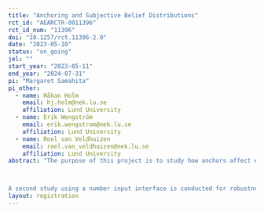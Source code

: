 ```yaml
---
title: "Anchoring and Subjective Belief Distributions"
rct_id: "AEARCTR-0011396"
rct_id_num: "11396"
doi: "10.1257/rct.11396-2.0"
date: "2023-05-10"
status: "on_going"
jel: ""
start_year: "2023-05-11"
end_year: "2024-07-31"
pi: "Margaret Samahita"
pi_other:
  - name: Håkan Holm
    email: hj.holm@nek.lu.se
    affiliation: Lund University
  - name: Erik Wengström
    email: erik.wengstrom@nek.lu.se
    affiliation: Lund University
  - name: Roel van Veldhuizen
    email: roel.van_veldhuizen@nek.lu.se
    affiliation: Lund University
abstract: "The purpose of this project is to study how anchors affect estimations of subjective belief distributions (SBDs). Anchoring is a well-known judgment bias in decisions. Although the impact of anchors has been studied extensively on estimations of single-number summary statistics, its impact on higher moments of SBDs is to a large extent unexplored. This makes it valuable to study since SBDs play an important role in economic theory.

A second study using a number input interface is conducted for robustness check."
layout: registration
---
```


